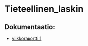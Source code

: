 # Tieteellinen_laskin

## Dokumentaatio:
- [viikkoraportti 1](https://github.com/Sokirates/Tieteellinen_laskin/blob/main/dokumentaatio/viikkoraportit/viikko1.md)

